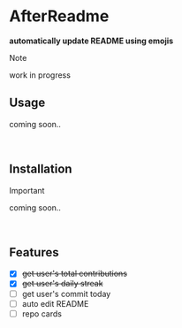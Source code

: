 # AfterReadme

**automatically update README using emojis**

> [!NOTE]
> work in progress

## Usage

coming soon..

<br>

## Installation
> [!IMPORTANT]
> coming soon..
<br>

## Features

- [x] ~~get user's total contributions~~
- [x] ~~get user's daily streak~~
- [ ] get user's commit today
- [ ] auto edit README
- [ ] repo cards
